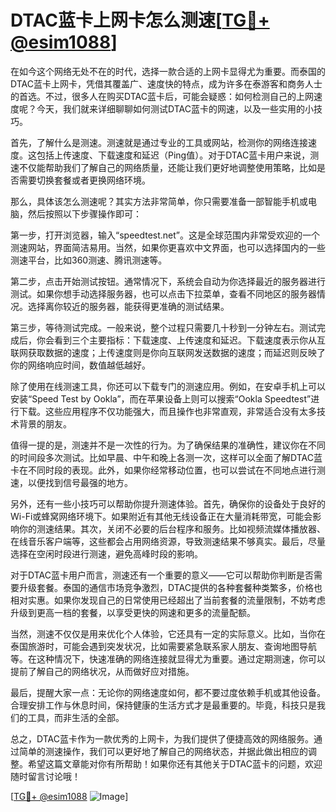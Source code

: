 # DTAC蓝卡上网卡怎么测速[[TG💪+ @esim1088](https://t.me/s/esim1088)]

在如今这个网络无处不在的时代，选择一款合适的上网卡显得尤为重要。而泰国的DTAC蓝卡上网卡，凭借其覆盖广、速度快的特点，成为许多在泰游客和商务人士的首选。不过，很多人在购买DTAC蓝卡后，可能会疑惑：如何检测自己的上网速度呢？今天，我们就来详细聊聊如何测试DTAC蓝卡的网速，以及一些实用的小技巧。

首先，了解什么是测速。测速就是通过专业的工具或网站，检测你的网络连接速度。这包括上传速度、下载速度和延迟（Ping值）。对于DTAC蓝卡用户来说，测速不仅能帮助我们了解自己的网络质量，还能让我们更好地调整使用策略，比如是否需要切换套餐或者更换网络环境。

那么，具体该怎么测速呢？其实方法非常简单，你只需要准备一部智能手机或电脑，然后按照以下步骤操作即可：

第一步，打开浏览器，输入“speedtest.net”。这是全球范围内非常受欢迎的一个测速网站，界面简洁易用。当然，如果你更喜欢中文界面，也可以选择国内的一些测速平台，比如360测速、腾讯测速等。

第二步，点击开始测试按钮。通常情况下，系统会自动为你选择最近的服务器进行测试。如果你想手动选择服务器，也可以点击下拉菜单，查看不同地区的服务器情况。选择离你较近的服务器，能获得更准确的测试结果。

第三步，等待测试完成。一般来说，整个过程只需要几十秒到一分钟左右。测试完成后，你会看到三个主要指标：下载速度、上传速度和延迟。下载速度表示你从互联网获取数据的速度；上传速度则是你向互联网发送数据的速度；而延迟则反映了你的网络响应时间，数值越低越好。

除了使用在线测速工具，你还可以下载专门的测速应用。例如，在安卓手机上可以安装“Speed Test by Ookla”，而在苹果设备上则可以搜索“Ookla Speedtest”进行下载。这些应用程序不仅功能强大，而且操作也非常直观，非常适合没有太多技术背景的朋友。

值得一提的是，测速并不是一次性的行为。为了确保结果的准确性，建议你在不同的时间段多次测试。比如早晨、中午和晚上各测一次，这样可以全面了解DTAC蓝卡在不同时段的表现。此外，如果你经常移动位置，也可以尝试在不同地点进行测速，以便找到信号最强的地方。

另外，还有一些小技巧可以帮助你提升测速体验。首先，确保你的设备处于良好的Wi-Fi或蜂窝网络环境下。如果附近有其他无线设备正在大量消耗带宽，可能会影响你的测速结果。其次，关闭不必要的后台程序和服务。比如视频流媒体播放器、在线音乐客户端等，这些都会占用网络资源，导致测速结果不够真实。最后，尽量选择在空闲时段进行测速，避免高峰时段的影响。

对于DTAC蓝卡用户而言，测速还有一个重要的意义——它可以帮助你判断是否需要升级套餐。泰国的通信市场竞争激烈，DTAC提供的各种套餐种类繁多，价格也相对实惠。如果你发现自己的日常使用已经超出了当前套餐的流量限制，不妨考虑升级到更高一档的套餐，以享受更快的网速和更多的流量配额。

当然，测速不仅仅是用来优化个人体验，它还具有一定的实际意义。比如，当你在泰国旅游时，可能会遇到突发状况，比如需要紧急联系家人朋友、查询地图导航等。在这种情况下，快速准确的网络连接就显得尤为重要。通过定期测速，你可以提前了解自己的网络状况，从而做好应对措施。

最后，提醒大家一点：无论你的网络速度如何，都不要过度依赖手机或其他设备。合理安排工作与休息时间，保持健康的生活方式才是最重要的。毕竟，科技只是我们的工具，而非生活的全部。

总之，DTAC蓝卡作为一款优秀的上网卡，为我们提供了便捷高效的网络服务。通过简单的测速操作，我们可以更好地了解自己的网络状态，并据此做出相应的调整。希望这篇文章能对你有所帮助！如果你还有其他关于DTAC蓝卡的问题，欢迎随时留言讨论哦！

[[TG💪+ @esim1088](https://t.me/s/esim1088) ![Image](https://i.postimg.cc/4NQfJmqS/Snipaste-2025-05-13-00-14-12.png)]